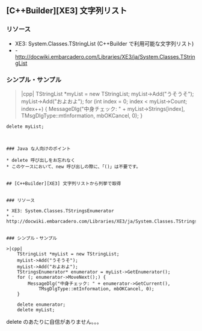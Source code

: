 ## [C++Builder][XE3] 文字列リスト


### リソース

* XE3: System.Classes.TStringList (C++Builder で利用可能な文字列リスト)
* -http://docwiki.embarcadero.com/Libraries/XE3/ja/System.Classes.TStringList


### シンプル・サンプル

>|cpp|
	TStringList *myList = new TStringList;
	myList->Add("うそうそ");
	myList->Add("およおよ");
	for (int index = 0; index < myList->Count; index++) {
		MessageDlg("中身チェック: " + myList->Strings[index],
			TMsgDlgType::mtInformation, mbOKCancel, 0);
	}

	delete myList;
```


### Java な人向けのポイント

* delete 呼び出しをお忘れなく
* このケースにおいて、new 呼び出しの際に、「()」は不要です。


## [C++Builder][XE3] 文字列リストから列挙で取得


### リソース

* XE3: System.Classes.TStringsEnumerator
* -http://docwiki.embarcadero.com/Libraries/XE3/ja/System.Classes.TStringsEnumerator


### シンプル・サンプル

>|cpp|
	TStringList *myList = new TStringList;
	myList->Add("うそうそ");
	myList->Add("およおよ");
	TStringsEnumerator* enumerator = myList->GetEnumerator();
	for (; enumerator->MoveNext();) {
		MessageDlg("中身チェック: " + enumerator->GetCurrent(),
			TMsgDlgType::mtInformation, mbOKCancel, 0);
	}

	delete enumerator;
	delete myList;
```
delete のあたりに自信がありません。。。

